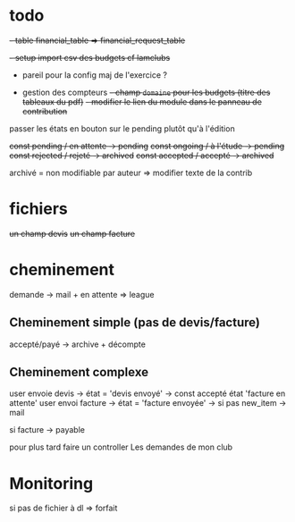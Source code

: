 # todo

~~- table financial_table => financial_request_table~~

~~- setup import csv des budgets cf lamclubs~~
- pareil pour la config maj de l'exercice ?

- gestion des compteurs
~~- champ `domaine` pour les budgets (titre des tableaux du pdf)~~
~~- modifier le lien du module dans le panneau de contribution~~

passer les états en bouton sur le pending plutôt qu'à l'édition

~~const pending / en attente -> pending~~
~~const ongoing / à l'étude -> pending~~
~~const rejected / rejeté -> archived~~
~~const accepted / accepté -> archived~~

archivé = non modifiable par auteur => modifier texte de la contrib

# fichiers
~~un champ devis~~
~~un champ facture~~

# cheminement
demande -> mail + en attente => league

## Cheminement simple (pas de devis/facture)
accepté/payé -> archive + décompte

## Cheminement complexe 
user envoie devis  -> état = 'devis envoyé'
                   -> const accepté état 'facture en attente'
user envoi facture -> état = 'facture envoyée'
                   -> si pas new_item -> mail

si facture -> payable

pour plus tard 
faire un controller Les demandes de mon club

# Monitoring
si pas de fichier à dl
=> forfait 


